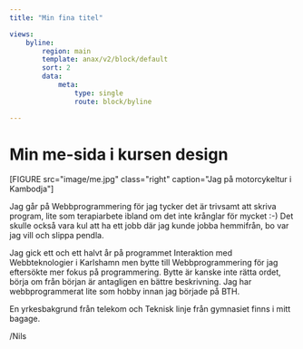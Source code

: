 ```yaml
---
title: "Min fina titel"

views:
    byline:
        region: main
        template: anax/v2/block/default
        sort: 2
        data:
            meta:
                type: single
                route: block/byline

---
```

Min me-sida i kursen design
=========================

[FIGURE src="image/me.jpg" class="right" caption="Jag på motorcykeltur i Kambodja"]

Jag går på Webbprogrammering för jag tycker det är trivsamt att skriva program, lite som terapiarbete ibland om det inte krånglar för mycket :-)
Det skulle också vara kul att ha ett jobb där jag kunde jobba hemmifrån, bo var jag vill och slippa pendla.

Jag gick ett och ett halvt år på programmet Interaktion med Webbteknologier i
Karlshamn men bytte till Webbprogrammering för jag eftersökte mer fokus på programmering.
Bytte är kanske inte rätta ordet, börja om från början är antagligen en bättre beskrivning.
Jag har webbprogrammerat lite som hobby innan jag började på BTH.

En yrkesbakgrund från telekom och Teknisk linje från gymnasiet finns i mitt bagage.

/Nils
